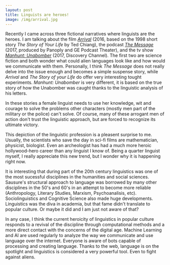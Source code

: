 ```yaml
---
layout: post
title: Linguists are heroes!
image: /img/arrival.jpg
---
```

Recently I came across three  fictional narratives where linguists are the heroes. I am talking about the film [*Arrival*](https://www.imdb.com/title/tt2543164/) (2016, based on the 1998 short story *The Story of Your Life* by Ted Chiang), the podcast [*The Message*](http://themessagepodcast.com/) (2017, produced by Panoply and GE Podcast Theater), and the tv show [*Manhunt: Unabomber*](https://www.imdb.com/title/tt5618256/?ref_=nv_sr_1) (2017, Discovery Channel). The first two are science fiction and both wonder what could alien languages look like and how would we communicate with them. Personally, I think *The Message* does not really delve into the issue enough and becomes a simple suspense story, while *Arrival* and *The Story of your Life* do offer very interesting tought experiments. *Manhunt: Unabomber* is very different, it is based on the true story of how the Unabomber was caught thanks to the linguistic analysis of his letters.

In these stories a female linguist needs to use her knowledge, wit and courage to solve the problems other characters (mostly men part of the military or the police) can't solve. Of course, many of these arrogant men of action don't trust the linguistic approach, but are forced to recognize its ultimate victory.

This depiction of the linguistic profession is a pleasent surprise to me. Usually, the scientists who save the day in sci-fi films are mathematician, physicist, biologist. Even an archeologist has had a much more heroic hollywood-hero career than any linguist I know of. Being a quarter linguist myself, I really appreciate this new trend, but I wonder why it is happening right now.

It is interesting that during part of the 20th century linguistics was one of the most sucessful disciplines in the humanities and social sciences. Sausure's structural approach to language was borrowed by many other disciplines in the 50's and 60's in an attempt to become more reliable (Anthropology, Literary Studies, Marxism, Psychoanalisis, etc). Sociolinguistics and Cognitive Science also made huge developments. Linguistics was the diva in academia, but that fame didn't translate to popular culture. Or maybe it did and I am just not aware of that? 

In any case, I think the current heroicity of linguistics in popular culture responds to a revival of the discipline through computational methods and a more direct contact with the concerns of the digital age. Machine Learning and AI are used regularly to analyze the way we communicate and use language over the internet. Everyone is aware of bots capable of processing and creating language. Thanks to the web, language is on the spotlight and linguistics is considered a very powerful tool. Even to fight against aliens.

 

